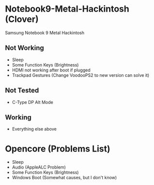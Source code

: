 # Notebook9-Metal-Hackintosh (Clover)
Samsung Notebook 9 Metal Hackintosh

## Not Working

- Sleep
- Some Function Keys (Brightness)
- HDMI not working after boot if plugged
- Trackpad Gestures (Change VoodooPS2 to new version can solve it)

## Not Tested

- C-Type DP Alt Mode

## Working

- Everything else above

# Opencore (Problems List)

- Sleep
- Audio (AppleALC Problem)
- Some Function Keys (Brightness)
- Windows Boot (Somewhat causes, but I don't know)
